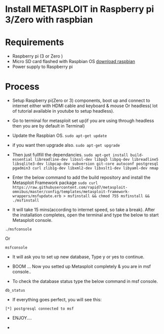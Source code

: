 Install METASPLOIT in Raspberry pi 3/Zero with raspbian
======================================================================


# Requirements

* Raspberry pi (3 or Zero )
* Micro SD card flashed with Raspbian OS [download raspbian](https://www.raspberrypi.org/downloads/raspbian/ )
* Power supply to Raspberry pi

# Process

* Setup Raspberry pi(Zero or 3) components, boot up and connect to internet either with HDMI cable and keyboard & mouse Or headless( lot of tutorial available in youtube to setup headless).

* Go to terminal for metasploit set up(if you are using through headless then you are by default in Terminal)
* Update the Raspbian OS.
``` sudo apt-get update ```
* if you want then upgrade also.
``` sudo apt-get upgrade ```
* Then just fullfill the dependancies.
 ``` sudo apt-get install build-essential libreadline-dev libssl-dev libpq5 libpq-dev libreadline5 libsqlite3-dev libpcap-dev subversion git-core autoconf postgresql pgadmin3 curl zlib1g-dev libxml2-dev libxslt1-dev libyaml-dev nmap ```
 * Enter the below command to add the build repository and install the Metasploit Framework package
 ``` sudo curl https://raw.githubusercontent.com/rapid7/metasploit-omnibus/master/config/templates/metasploit-framework-wrappers/msfupdate.erb > msfinstall && chmod 755 msfinstall && ./msfinstall ```
 
 * It will take 15 mins(according to internet speed, so take a break). After the installation completes, open the terminal and type the below to start Metasploit console.
 
 ``` ./msfconsole ```
 
 Or
 
 ``` msfconsole ```
 
 * It will ask you to set up new database, Type y or yes to continue.
 
 
 * BOOM ... Now you setted up Metasploit completely & you are in msf console..
 
 * To check the database status type the below command in msf console.
 
 ``` db_status ```
 
 * If everything goes perfect, you will see this:
 
``` [*] postgresql connected to msf ```

* ENJOY....

+
 
 
